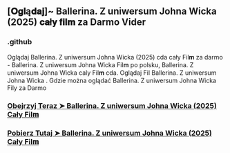 ## [𝐎𝐠𝐥ą𝐝𝐚𝐣]~ Ballerina. Z uniwersum Johna Wicka (2025) 𝐜𝐚ł𝐲 𝐟𝐢𝐥𝐦 za Darmo Vider

### .github

Oglądaj Ballerina. Z uniwersum Johna Wicka (2025) cda cały Fil𝐦 za darmo - Ballerina. Z uniwersum Johna Wicka Fil𝐦  po polsku, Ballerina. Z uniwersum Johna Wicka caly Fil𝐦 cda. Oglądaj Fil Ballerina. Z uniwersum Johna Wicka . Gdzie można oglądać Ballerina. Z uniwersum Johna Wicka Fily za Darmo

### [Obejrzyj Teraz ➤ Ballerina. Z uniwersum Johna Wicka (2025) Cały Fil𝐦 ](https://watching4khdmovies.blogspot.com/2025/05/john-wick-pl.html)

### [Pobierz Tutaj ➤ Ballerina. Z uniwersum Johna Wicka (2025) Cały Fil𝐦 ](https://watching4khdmovies.blogspot.com/2025/05/john-wick-pl.html)

